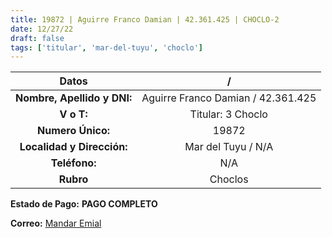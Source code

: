 ```yaml
---
title: 19872 | Aguirre Franco Damian | 42.361.425 | CHOCLO-2
date: 12/27/22
draft: false
tags: ['titular', 'mar-del-tuyu', 'choclo']
---
```


|          **Datos**          |                  /                 |
|:---------------------------:|:----------------------------------:|
| **Nombre, Apellido y DNI:** | Aguirre Franco Damian / 42.361.425 |
|          **V o T:**         |          Titular: 3 Choclo         |
|      **Numero Único:**      |                19872               |
|  **Localidad y Dirección:** |         Mar del Tuyu / N/A         |
|        **Teléfono:**        |                 N/A                |
|          **Rubro**          |               Choclos              |

**Estado de Pago:** **PAGO COMPLETO**

**Correo:** [Mandar Emial](mailto:frankitoriver7@gmail.com)
